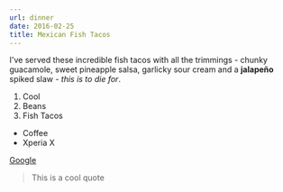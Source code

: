 ```yaml
---
url: dinner
date: 2016-02-25
title: Mexican Fish Tacos
---
```


I've served these incredible fish tacos with all the trimmings - chunky guacamole, sweet pineapple salsa, garlicky sour cream and a __jalapeño__ spiked slaw - _this is to die for_.


1. Cool
2. Beans
3. Fish Tacos

* Coffee
* Xperia X

[Google](http://google.com)

> This is a cool quote
